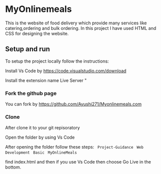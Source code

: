 # MyOnlinemeals

This is the website of food delivery which provide many services like catering,ordering and bulk ordering. In this project I have used HTML and CSS for designing the website.

## Setup and run

To setup the project locally follow the instructions:


Install Vs Code by https://code.visualstudio.com/download

Install the extension name Live Server " 

### Fork the github page 

You can fork by https://github.com/Ayushi271/Myonlinemeals.com

### Clone

After clone it to your git repisoratory


Open the folder by using Vs Code

After opening the folder follow  these steps:
  ` Project-Guidance`
  ` Web Development`
  ` Basic`
  ` MyOnlineMeals`

  find index.html
  and then if you use Vs Code then choose Go Live in the bottom.